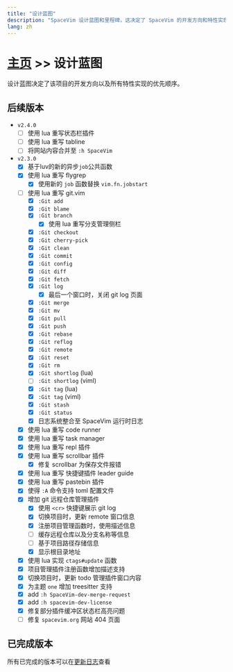 ```yaml
---
title: "设计蓝图"
description: "SpaceVim 设计蓝图和里程碑，这决定了 SpaceVim 的开发方向和特性实现的优先顺序。"
lang: zh
---
```


# [主页](../) >> 设计蓝图

设计蓝图决定了该项目的开发方向以及所有特性实现的优先顺序。

## 后续版本

- `v2.4.0`
  - [ ] 使用 lua 重写状态栏插件
  - [ ] 使用 lua 重写 tabline
  - [ ] 将网站内容合并至 `:h SpaceVim`
- `v2.3.0`
  - [x] 基于luv的新的异步`job`公共函数
  - [x] 使用 lua 重写 flygrep
    - [x] 使用新的 `job` 函数替换 `vim.fn.jobstart`
  - [ ] 使用 lua 重写 git.vim
    - [x] `:Git add`
    - [x] `:Git blame`
    - [x] `:Git branch`
      - [x] 使用 lua 重写分支管理侧栏
    - [x] `:Git checkout`
    - [x] `:Git cherry-pick`
    - [x] `:Git clean`
    - [x] `:Git commit`
    - [x] `:Git config`
    - [x] `:Git diff`
    - [x] `:Git fetch`
    - [x] `:Git log`
      - [x] 最后一个窗口时，关闭 git log 页面
    - [x] `:Git merge`
    - [x] `:Git mv`
    - [x] `:Git pull`
    - [x] `:Git push`
    - [x] `:Git rebase`
    - [x] `:Git reflog`
    - [x] `:Git remote`
    - [x] `:Git reset`
    - [x] `:Git rm`
    - [x] `:Git shortlog` (lua)
    - [ ] `:Git shortlog` (viml)
    - [x] `:Git tag` (lua)
    - [x] `:Git tag` (viml)
    - [x] `:Git stash`
    - [x] `:Git status`
    - [x] 日志系统整合至 SpaceVim 运行时日志
  - [x] 使用 lua 重写 code runner
  - [x] 使用 lua 重写 task manager
  - [x] 使用 lua 重写 repl 插件
  - [x] 使用 lua 重写 scrollbar 插件
    - [x] 修复 scrollbar 为保存文件报错
  - [x] 使用 lua 重写 快捷键插件 leader guide
  - [x] 使用 lua 重写 pastebin 插件
  - [x] 使得 `:A` 命令支持 toml 配置文件
  - [x] 增加 git 远程仓库管理插件
    - [x] 使用 `<cr>` 快捷键展示 git log
    - [x] 切换项目时，更新 remote 窗口信息
    - [x] 注册项目管理函数时，使用描述信息
    - [ ] 缓存远程仓库以及分支名称等信息
    - [ ] 基于项目路径存储信息
    - [x] 显示根目录地址
  - [x] 使用 lua 实现 `ctags#update` 函数
  - [x] 项目管理插件注册函数增加描述支持
  - [x] 切换项目时，更新 todo 管理插件窗口内容
  - [x] 为主题 `one` 增加 treesitter 支持
  - [x] add `:h SpaceVim-dev-merge-request`
  - [x] add `:h spacevim-dev-license`
  - [x] 修复部分插件缓冲区状态栏高亮问题
  - [ ] 修复 `spacevim.org` 网站 404 页面

## 已完成版本

所有已完成的版本可以在[更新日志](../development/#更新日志)查看
